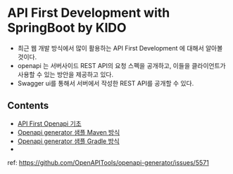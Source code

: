 # API First Development with SpringBoot by KIDO

- 최근 웹 개발 방식에서 많이 활용하는 API First Development 에 대해서 알아볼 것이다. 
- openapi 는 서버사이드 REST API의 요청 스펙을 공개하고, 이들을 클라이언트가 사용할 수 있는 방안을 제공하고 있다. 
- Swagger ui를 통해서 서버에서 작성한 REST API를 공개할 수 있다. 

## Contents

- [API First Openapi 기초](./01-apifirst-openapi-basic.md)
- [Openapi generator 샘플 Maven 방식](./02-generating-rest-api.md)
- [Openapi generator 샘플 Gradle 방식](./03-generating-rest-api-gradle.md)
- 

ref: https://github.com/OpenAPITools/openapi-generator/issues/5571